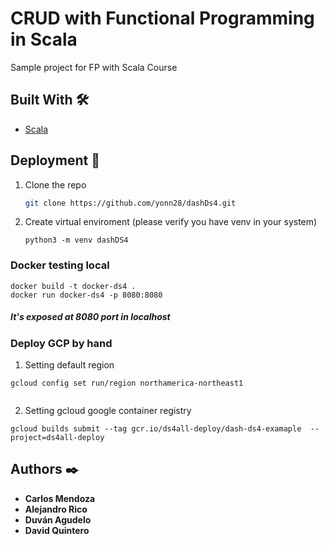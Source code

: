 # CRUD with Functional Programming in Scala
Sample project for FP with Scala Course

## Built With 🛠️
* [Scala](https://www.scala-lang.org/)

<!-- GETTING STARTED -->
## Deployment 🚀

1. Clone the repo
   ```sh
   git clone https://github.com/yonn28/dashDs4.git
   ```
2. Create virtual enviroment (please verify you have venv in your system)
   ```
   python3 -m venv dashDS4
   ```

### Docker testing local

```
docker build -t docker-ds4 .
docker run docker-ds4 -p 8080:8080
```
##### It's exposed at 8080 port in localhost

### Deploy GCP by hand

1. Setting default region

```
gcloud config set run/region northamerica-northeast1
 
 ```
2. Setting gcloud google container registry

```
gcloud builds submit --tag gcr.io/ds4all-deploy/dash-ds4-examaple  --project=ds4all-deploy
```


<!-- CONTACT -->
## Authors ✒️

* **Carlos Mendoza** 
* **Alejandro Rico**
* **Duván Agudelo**
* **David Quintero**

